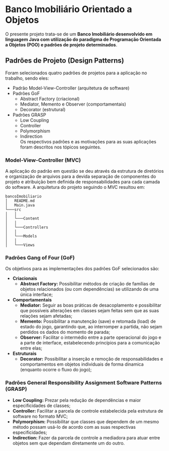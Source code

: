 # Banco Imobiliário Orientado a Objetos

O presente projeto trata-se de um **Banco Imobiliário desenvolvido em linguagem Java com utilização do paradigma de Programação Orientada a Objetos (POO) e padrões de projeto determinados**.

## Padrões de Projeto (Design Patterns)

Foram selecionados quatro padrões de projetos para a aplicação no trabalho, sendo eles: 
- Padrão Model-View-Controller (arquitetura de software)
- Padrões GoF 
    - Abstract Factory (criacional)
    - Mediator, Memento e Observer (comportamentais) 
    - Decorator (estrutural)
- Padrões GRASP 
    - Low Coupling
    - Controller 
    - Polymorphism 
    - Indirection  
Os respectivos padrões e as motivações para as suas aplicações foram descritos nos tópicos seguintes.

### Model-View-Controller (MVC)

A aplicação do padrão em questão se deu através da estrutura de diretórios e organização de arquivos para a devida separação de componentes do projeto e atribuição bem definida de responsabilidades para cada camada do software. A arquitetura do projeto seguindo o MVC resultou em:
```
bancoImobiliario
│   README.md
│   Main.java    
└───src
│   │
│   └───Content
│   │
│   └───Controllers
│   │
│   └───Models
│   │
│   └───Views
```  

### Padrões Gang of Four (GoF)

Os objetivos para as implementações dos padrões GoF selecionados são: 

- **Criacionais**
    - **Abstract Factory:** Possibilitar métodos de criação de famílias de objetos relacionados (ou com dependências) se utilizando de uma única interface;  
- **Comportamentais**
    - **Mediator:** Seguir as boas práticas de desacoplamento e possibilitar que possíveis alterações em classes sejam feitas sem que as suas relações sejam afetadas;
    - **Memento:** Possibilitar a manutenção (save) e retomada (load) de estado do jogo, garantindo que, ao interromper a partida, não sejam perdidos os dados do momento de parada;
    - **Observer:** Facilitar o intermédio entre a parte operacional do jogo e a parte de interface, estabelecendo princípios para a comunicação entre elas;
- **Estruturais**
    - **Decorator:** Possibilitar a inserção e remoção de responsabilidades e comportamentos em objetos individuais de forma dinamica (enquanto ocorre o fluxo do jogo);

### Padrões General Responsibility Assignment Software Patterns (GRASP)

- **Low Coupling:** Prezar pela redução de dependências e maior especificidades de classes;
- **Controller:** Facilitar a parcela de controle estabelecida pela estrutura de software no formato MVC;
- **Polymorphism:** Possibilitar que classes que dependem de um mesmo método possam usá-lo de acordo com as suas respectivas especificidades;
- **Indirection:** Fazer da parcela de controle a mediadora para atuar entre objetos sem que dependam diretamente um do outro.
